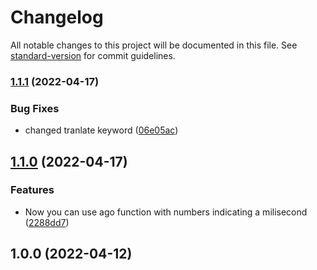 # Changelog

All notable changes to this project will be documented in this file. See [standard-version](https://github.com/conventional-changelog/standard-version) for commit guidelines.

### [1.1.1](https://github.com/JebBarbas/s-ago-translate/compare/v1.1.0...v1.1.1) (2022-04-17)


### Bug Fixes

* changed tranlate keyword ([06e05ac](https://github.com/JebBarbas/s-ago-translate/commit/06e05ac29deed8b40e515814a583ac2f3947300a))

## [1.1.0](https://github.com/JebBarbas/s-ago-translate/compare/v1.0.0...v1.1.0) (2022-04-17)


### Features

* Now you can use ago function with numbers indicating a milisecond ([2288dd7](https://github.com/JebBarbas/s-ago-translate/commit/2288dd7317906783ac20af0cc3733763250ab282))

## 1.0.0 (2022-04-12)
